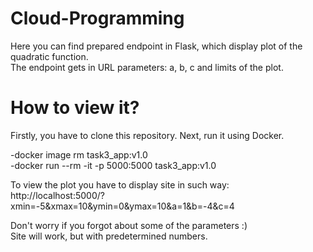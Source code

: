 # Cloud-Programming

Here you can find prepared endpoint in Flask, which display plot of the quadratic function.\
The endpoint gets in URL parameters: a, b, c and limits of the plot. 

# How to view it?

Firstly, you have to clone this repository. Next, run it using Docker.

 -docker image rm task3_app:v1.0\
 -docker run --rm -it -p 5000:5000 task3_app:v1.0

To view the plot you have to display site in such way:
http://localhost:5000/?xmin=-5&xmax=10&ymin=0&ymax=10&a=1&b=-4&c=4

Don't worry if you forgot about some of the parameters :) \
Site will work, but with predetermined numbers.
